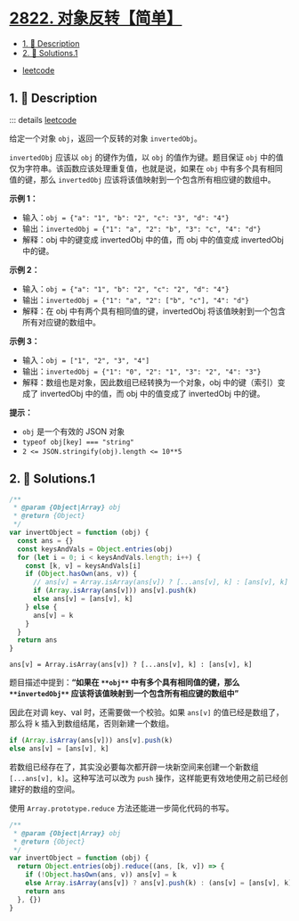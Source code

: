 # [2822. 对象反转【简单】](https://github.com/Tdahuyou/TNotes.leetcode/tree/main/notes/2822.%20%E5%AF%B9%E8%B1%A1%E5%8F%8D%E8%BD%AC%E3%80%90%E7%AE%80%E5%8D%95%E3%80%91)

<!-- region:toc -->

- [1. 📝 Description](#1--description)
- [2. 🎯 Solutions.1](#2--solutions1)

<!-- endregion:toc -->

- [leetcode](https://leetcode.cn/problems/inversion-of-object)

## 1. 📝 Description

::: details [leetcode](https://leetcode.cn)

给定一个对象 `obj`，返回一个反转的对象 `invertedObj`。

`invertedObj` 应该以 `obj` 的键作为值，以 `obj` 的值作为键。题目保证 `obj` 中的值仅为字符串。该函数应该处理重复值，也就是说，如果在 `obj` 中有多个具有相同值的键，那么 `invertedObj` 应该将该值映射到一个包含所有相应键的数组中。

**示例 1：**

- 输入：`obj = {"a": "1", "b": "2", "c": "3", "d": "4"}`
- 输出：`invertedObj = {"1": "a", "2": "b", "3": "c", "4": "d"}`
- 解释：obj 中的键变成 invertedObj 中的值，而 obj 中的值变成 invertedObj 中的键。

**示例 2：**

- 输入：`obj = {"a": "1", "b": "2", "c": "2", "d": "4"}`
- 输出：`invertedObj = {"1": "a", "2": ["b", "c"], "4": "d"}`
- 解释：在 obj 中有两个具有相同值的键，invertedObj 将该值映射到一个包含所有对应键的数组中。

**示例 3：**

- 输入：`obj = ["1", "2", "3", "4"]`
- 输出：`invertedObj = {"1": "0", "2": "1", "3": "2", "4": "3"}`
- 解释：数组也是对象，因此数组已经转换为一个对象，obj 中的键（索引）变成了 invertedObj 中的值，而 obj 中的值变成了 invertedObj 中的键。

**提示：**

- `obj` 是一个有效的 JSON 对象
- `typeof obj[key] === "string"`
- `2 <= JSON.stringify(obj).length <= 10**5`

## 2. 🎯 Solutions.1

```javascript
/**
 * @param {Object|Array} obj
 * @return {Object}
 */
var invertObject = function (obj) {
  const ans = {}
  const keysAndVals = Object.entries(obj)
  for (let i = 0; i < keysAndVals.length; i++) {
    const [k, v] = keysAndVals[i]
    if (Object.hasOwn(ans, v)) {
      // ans[v] = Array.isArray(ans[v]) ? [...ans[v], k] : [ans[v], k]
      if (Array.isArray(ans[v])) ans[v].push(k)
      else ans[v] = [ans[v], k]
    } else {
      ans[v] = k
    }
  }
  return ans
}
```

`ans[v] = Array.isArray(ans[v]) ? [...ans[v], k] : [ans[v], k]`

题目描述中提到：**“如果在 **`**obj**`** 中有多个具有相同值的键，那么 **`**invertedObj**`** 应该将该值映射到一个包含所有相应键的数组中”**

因此在对调 key、val 时，还需要做一个校验。如果 `ans[v]` 的值已经是数组了，那么将 k 插入到数组结尾，否则新建一个数组。

```typescript
if (Array.isArray(ans[v])) ans[v].push(k)
else ans[v] = [ans[v], k]
```

若数组已经存在了，其实没必要每次都开辟一块新空间来创建一个新数组 `[...ans[v], k]`。这种写法可以改为 `push` 操作，这样能更有效地使用之前已经创建好的数组的空间。

使用 `Array.prototype.reduce` 方法还能进一步简化代码的书写。

```javascript
/**
 * @param {Object|Array} obj
 * @return {Object}
 */
var invertObject = function (obj) {
  return Object.entries(obj).reduce((ans, [k, v]) => {
    if (!Object.hasOwn(ans, v)) ans[v] = k
    else Array.isArray(ans[v]) ? ans[v].push(k) : (ans[v] = [ans[v], k])
    return ans
  }, {})
}
```
